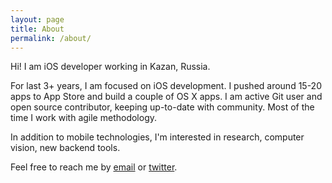 ```yaml
---
layout: page
title: About
permalink: /about/
---
```


Hi! I am iOS developer working in Kazan, Russia.

For last 3+ years, I am focused on iOS development. I pushed around 15-20 apps to App Store and build a couple of OS X apps. I am active Git user and open source contributor, keeping up-to-date with community. Most of the time I work with agile methodology.

In addition to mobile technologies, I'm interested in research, computer vision, new backend tools.

Feel free to reach me by [email](mailto:evgeny@aleksandrov.ws) or [twitter](https://twitter.com/ealeksandrov).

